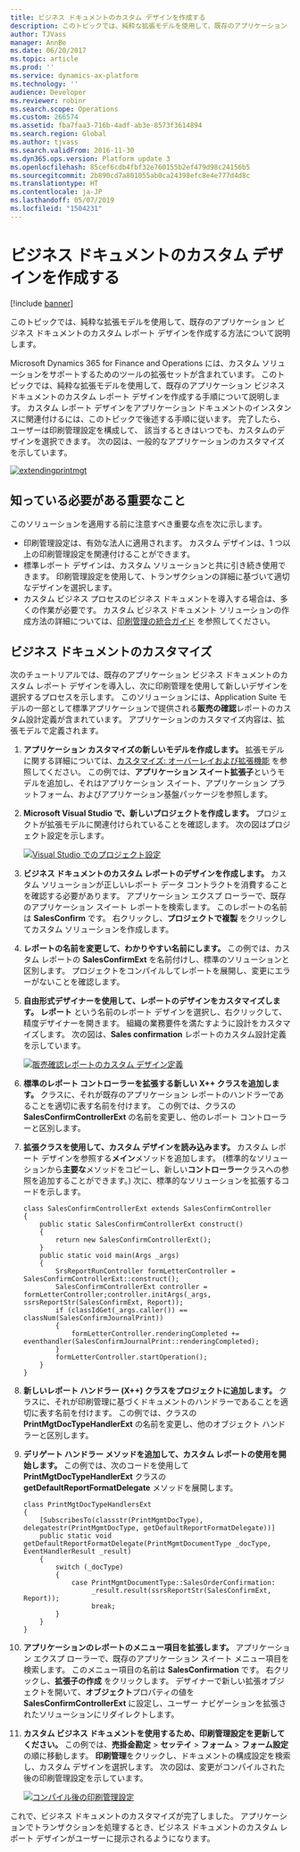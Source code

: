 ```yaml
---
title: ビジネス ドキュメントのカスタム デザインを作成する
description: このトピックでは、純粋な拡張モデルを使用して、既存のアプリケーション ビジネス ドキュメントのカスタム レポート デザインを作成する方法について説明します。
author: TJVass
manager: AnnBe
ms.date: 06/20/2017
ms.topic: article
ms.prod: ''
ms.service: dynamics-ax-platform
ms.technology: ''
audience: Developer
ms.reviewer: robinr
ms.search.scope: Operations
ms.custom: 266574
ms.assetid: fba7faa3-716b-4adf-ab3e-8573f3614894
ms.search.region: Global
ms.author: tjvass
ms.search.validFrom: 2016-11-30
ms.dyn365.ops.version: Platform update 3
ms.openlocfilehash: 85cef6cdb4fbf32e760155b2ef479d98c24156b5
ms.sourcegitcommit: 2b890cd7a801055ab0ca24398efc8e4e777d4d8c
ms.translationtype: HT
ms.contentlocale: ja-JP
ms.lasthandoff: 05/07/2019
ms.locfileid: "1504231"
---
```

# <a name="create-custom-designs-for-business-documents"></a>ビジネス ドキュメントのカスタム デザインを作成する

[!include [banner](../includes/banner.md)]

このトピックでは、純粋な拡張モデルを使用して、既存のアプリケーション ビジネス ドキュメントのカスタム レポート デザインを作成する方法について説明します。

Microsoft Dynamics 365 for Finance and Operations には、カスタム ソリューションをサポートするためのツールの拡張セットが含まれています。 このトピックでは、純粋な拡張モデルを使用して、既存のアプリケーション ビジネス ドキュメントのカスタム レポート デザインを作成する手順について説明します。 カスタム レポート デザインをアプリケーション ドキュメントのインスタンスに関連付けるには、このトピックで後述する手順に従います。 完了したら、ユーザーは印刷管理設定を構成して、 該当するときはいつでも、カスタムのデザインを選択できます。 次の図は、一般的なアプリケーションのカスタマイズを示しています。

[![extendingprintmgt](./media/extendingprintmgt1.png)](./media/extendingprintmgt1.png)

## <a name="whats-important-to-know"></a>知っている必要がある重要なこと
このソリューションを適用する前に注意すべき重要な点を次に示します。

- 印刷管理設定は、有効な法人に適用されます。 カスタム デザインは、1 つ以上の印刷管理設定を関連付けることができます。
- 標準レポート デザインは、カスタム ソリューションと共に引き続き使用できます。 印刷管理設定を使用して、トランザクションの詳細に基づいて適切なデザインを選択します。
- カスタム ビジネス プロセスのビジネス ドキュメントを導入する場合は、多くの作業が必要です。 カスタム ビジネス ドキュメント ソリューションの作成方法の詳細については、[印刷管理の統合ガイド](https://www.microsoft.com/en-us/download/details.aspx?id=36049) を参照してください。

## <a name="customize-a-business-document"></a>ビジネス ドキュメントのカスタマイズ
次のチュートリアルでは、既存のアプリケーション ビジネス ドキュメントのカスタム レポート デザインを導入し、次に印刷管理を使用して新しいデザインを選択するプロセスを示します。 このソリューションには、Application Suite モデルの一部として標準アプリケーションで提供される**販売の確認**レポートのカスタム設計定義が含まれています。 アプリケーションのカスタマイズ内容は、拡張モデルで定義されます。

1. **アプリケーション カスタマイズの新しいモデルを作成します。** 拡張モデルに関する詳細については、[カスタマイズ: オーバーレイおよび拡張機能](../extensibility/customization-overlayering-extensions.md) を参照してください。 この例では、**アプリケーション スイート拡張子**というモデルを追加し、それはアプリケーション スイート、アプリケーション プラットフォーム、およびアプリケーション基盤パッケージを参照します。
2. **Microsoft Visual Studio で、新しいプロジェクトを作成します。** プロジェクトが拡張モデルに関連付けられていることを確認します。 次の図はプロジェクト設定を示します。

    [![Visual Studio でのプロジェクト設定](./media/app-extension-vs-project-settings.png)](./media/app-extension-vs-project-settings.png)

3. **ビジネス ドキュメントのカスタム レポートのデザインを作成します。** カスタム ソリューションが正しいレポート データ コントラクトを消費することを確認する必要があります。 アプリケーション エクスプ ローラーで、既存のアプリケーション スイート レポートを検索します。 このレポートの名前は **SalesConfirm** です。 右クリックし、**プロジェクトで複製** をクリックしてカスタム ソリューションを作成します。
4. **レポートの名前を変更して、わかりやすい名前にします。** この例では、カスタム レポートの **SalesConfirmExt** を名前付けし、標準のソリューションと区別します。 プロジェクトをコンパイルしてレポートを展開し、変更にエラーがないことを確認します。
5. **自由形式デザイナーを使用して、レポートのデザインをカスタマイズします。** **レポート** という名前のレポート デザインを選択し、右クリックして、精度デザイナーを開きます。 組織の業務要件を満たすように設計をカスタマイズします。 次の図は、**Sales confirmation** レポートのカスタム設計定義を示しています。

    [![販売確認レポートのカスタム デザイン定義](./media/app-extension-report-designer-1024x613.png)](./media/app-extension-report-designer.png)

6. **標準のレポート コントローラーを拡張する新しい X++ クラスを追加します。** クラスに、それが既存のアプリケーション レポートのハンドラーであることを適切に表す名前を付けます。 この例では、クラスの **SalesConfirmControllerExt** の名前を変更し、他のレポート コントローラーと区別します。
7. **拡張クラスを使用して、カスタム デザインを読み込みます。** カスタム レポート デザインを参照する**メイン**メソッドを追加します。 (標準的なソリューションから**主要な**メソッドをコピーし、新しい**コントローラー**クラスへの参照を追加することができます。) 次に、標準的なソリューションを拡張するコードを示します。

    ```
    class SalesConfirmControllerExt extends SalesConfirmController
    {
        public static SalesConfirmControllerExt construct()
        {
            return new SalesConfirmControllerExt();
        }
        public static void main(Args _args)
        {
            SrsReportRunController formLetterController = SalesConfirmControllerExt::construct();
            SalesConfirmControllerExt controller = formLetterController;controller.initArgs(_args, ssrsReportStr(SalesConfirmExt, Report));
            if (classIdGet(_args.caller()) == classNum(SalesConfirmJournalPrint))
            {
                formLetterController.renderingCompleted += eventhandler(SalesConfirmJournalPrint::renderingCompleted);
            }
            formLetterController.startOperation();
        }
    }
    ```

8. **新しいレポート ハンドラー (X++) クラスをプロジェクトに追加します。** クラスに、それが印刷管理に基づくドキュメントのハンドラーであることを適切に表す名前を付けます。 この例では、クラスの **PrintMgtDocTypeHandlerExt** の名前を変更し、他のオブジェクト ハンドラーと区別します。
9. **デリゲート ハンドラー メソッドを追加して、カスタム レポートの使用を開始します。** この例では、次のコードを使用して **PrintMgtDocTypeHandlerExt** クラスの **getDefaultReportFormatDelegate** メソッドを展開します。

    ```
    class PrintMgtDocTypeHandlersExt
    {
        [SubscribesTo(classstr(PrintMgmtDocType), delegatestr(PrintMgmtDocType, getDefaultReportFormatDelegate))]
        public static void getDefaultReportFormatDelegate(PrintMgmtDocumentType _docType, EventHandlerResult _result)
        {
            switch (_docType)
            {
                case PrintMgmtDocumentType::SalesOrderConfirmation:
                     _result.result(ssrsReportStr(SalesConfirmExt, Report));
                     break;
            }
        }
    }
    ```

10. **アプリケーションのレポートのメニュー項目を拡張します。** アプリケーション エクスプ ローラーで、既存のアプリケーション スイート メニュー項目を検索します。 このメニュー項目の名前は **SalesConfirmation** です。 右クリックし、**拡張子の作成** をクリックします。 デザイナーで新しい拡張オブジェクトを開いて、**オブジェクト**プロパティの値を **SalesConfirmControllerExt** に設定し、ユーザー ナビゲーションを拡張されたソリューションにリダイレクトします。
11. **カスタム ビジネス ドキュメントを使用するため、印刷管理設定を更新してください。** この例では、**売掛金勘定** &gt; **セッテイ** &gt; **フォーム** &gt; **フォーム設定**の順に移動します。 **印刷管理**をクリックし、ドキュメントの構成設定を検索し、カスタム デザインを選択します。 次の図は、変更がコンパイルされた後の印刷管理設定を示しています。

    [![コンパイル後の印刷管理設定](./media/app-extension-print-mgt-after-1024x608.png)](./media/app-extension-print-mgt-after.png)

これで、ビジネス ドキュメントのカスタマイズが完了しました。 アプリケーションでトランザクションを処理するとき、ビジネス ドキュメントのカスタム レポート デザインがユーザーに提示されるようになります。

